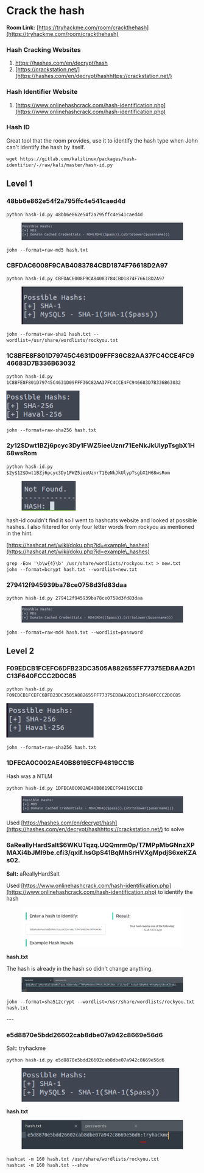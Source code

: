 # Crack the hash

**Room Link:** [https://tryhackme.com/room/crackthehash](https://tryhackme.com/room/crackthehash)



### Hash Cracking Websites

1. [https://hashes.com/en/decrypt/hash
   ](https://hashes.com/en/decrypt/hashhttps://crackstation.net/)
2. [https://crackstation.net/](https://hashes.com/en/decrypt/hashhttps://crackstation.net/)

### Hash Identifier Website

1. [https://www.onlinehashcrack.com/hash-identification.php](https://www.onlinehashcrack.com/hash-identification.php)

### Hash ID

Great tool that the room provides, use it to identify the hash type when John can't identify the hash by itself.

```
wget https://gitlab.com/kalilinux/packages/hash-identifier/-/raw/kali/master/hash-id.py
```

## Level 1

### 48bb6e862e54f2a795ffc4e541caed4d

```
python hash-id.py 48bb6e862e54f2a795ffc4e541caed4d
```

<figure><img src="../../.gitbook/assets/image (135).png" alt=""><figcaption></figcaption></figure>

```
john --format=raw-md5 hash.txt 
```



### CBFDAC6008F9CAB4083784CBD1874F76618D2A97

```
python hash-id.py CBFDAC6008F9CAB4083784CBD1874F76618D2A97 
```

<figure><img src="../../.gitbook/assets/image (81) (3).png" alt=""><figcaption></figcaption></figure>

```
john --format=raw-sha1 hash.txt --wordlist=/usr/share/wordlists/rockyou.txt
```



### 1C8BFE8F801D79745C4631D09FFF36C82AA37FC4CCE4FC946683D7B336B63032

```
python hash-id.py 1C8BFE8F801D79745C4631D09FFF36C82AA37FC4CCE4FC946683D7B336B63032
```

![](<../../.gitbook/assets/image (2) (1) (1).png>)

```
john --format=raw-sha256 hash.txt
```

### $2y$12$Dwt1BZj6pcyc3Dy1FWZ5ieeUznr71EeNkJkUlypTsgbX1H68wsRom

```
python hash-id.py $2y$12$Dwt1BZj6pcyc3Dy1FWZ5ieeUznr71EeNkJkUlypTsgbX1H68wsRom
```

<figure><img src="../../.gitbook/assets/image (30) (2).png" alt=""><figcaption></figcaption></figure>

hash-id couldn't find it so I went to hashcats website and looked at possible hashes. I also filtered for only four letter words from rockyou as mentioned in the hint.

[https://hashcat.net/wiki/doku.php?id=example\_hashes](https://hashcat.net/wiki/doku.php?id=example\_hashes)

```
grep -Eow '\b\w{4}\b' /usr/share/wordlists/rockyou.txt > new.txt
john --format=bcrypt hash.txt --wordlist=new.txt
```



### 279412f945939ba78ce0758d3fd83daa

```
python hash-id.py 279412f945939ba78ce0758d3fd83daa
```

<figure><img src="../../.gitbook/assets/image (66) (2).png" alt=""><figcaption></figcaption></figure>

```
john --format=raw-md4 hash.txt --wordlist=password
```

## Level 2

### F09EDCB1FCEFC6DFB23DC3505A882655FF77375ED8AA2D1C13F640FCCC2D0C85

```
python hash-id.py F09EDCB1FCEFC6DFB23DC3505A882655FF77375ED8AA2D1C13F640FCCC2D0C85
```

![](<../../.gitbook/assets/image (95) (1).png>)

```
john --format=raw-sha256 hash.txt 
```

### 1DFECA0C002AE40B8619ECF94819CC1B

Hash was a NTLM

```
python hash-id.py 1DFECA0C002AE40B8619ECF94819CC1B
```

<figure><img src="../../.gitbook/assets/image (3) (1) (2) (4).png" alt=""><figcaption></figcaption></figure>

Used [https://hashes.com/en/decrypt/hash](https://hashes.com/en/decrypt/hashhttps://crackstation.net/) to solve



### &#x20;$6$aReallyHardSalt$6WKUTqzq.UQQmrm0p/T7MPpMbGNnzXPMAXi4bJMl9be.cfi3/qxIf.hsGpS41BqMhSrHVXgMpdjS6xeKZAs02.

**Salt:** aReallyHardSalt

Used [https://www.onlinehashcrack.com/hash-identification.php](https://www.onlinehashcrack.com/hash-identification.php) to identify the hash&#x20;

<figure><img src="../../.gitbook/assets/image (6) (3) (2).png" alt=""><figcaption></figcaption></figure>

**hash.txt**&#x20;

The hash is already in the hash so didn't change anything.

<figure><img src="../../.gitbook/assets/image (134) (1).png" alt=""><figcaption></figcaption></figure>

```
john --format=sha512crypt --wordlist=/usr/share/wordlists/rockyou.txt hash.txt
```



\---



### e5d8870e5bdd26602cab8dbe07a942c8669e56d6

Salt: tryhackme

```
python hash-id.py e5d8870e5bdd26602cab8dbe07a942c8669e56d6
```

<figure><img src="../../.gitbook/assets/image (27) (1) (4).png" alt=""><figcaption></figcaption></figure>

**hash.txt**

<figure><img src="../../.gitbook/assets/image (48) (4).png" alt=""><figcaption></figcaption></figure>

```
hashcat -m 160 hash.txt /usr/share/wordlists/rockyou.txt
hashcat -m 160 hash.txt --show
```
